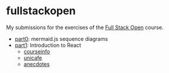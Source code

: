 # fullstackopen

My submissions for the exercises of the [Full Stack Open](https://fullstackopen.com/) course.

- [part0](/part0): mermaid.js sequence diagrams
- [part1](/part1): Introduction to React
    - [courseinfo](/part1/courseinfo)
    - [unicafe](/part1/unicafe)
    - [anecdotes](/part1/anecdotes)